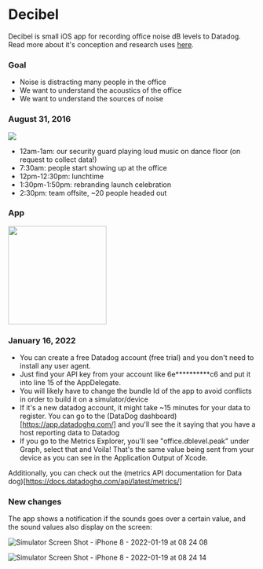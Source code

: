 # Decibel

Decibel is small iOS app for recording office noise dB levels to Datadog. Read more about it's conception and research uses [here](https://segment.com/blog/how-we-added-10-people-without-hiring-a-soul/).

### Goal
- Noise is distracting many people in the office
- We want to understand the acoustics of the office
- We want to understand the sources of noise

### August 31, 2016

![](https://cloudup.com/cmtcIxPLwUE+)

* 12am-1am: our security guard playing loud music on dance floor (on request to collect data!)
* 7:30am: people start showing up at the office
* 12pm-12:30pm: lunchtime
* 1:30pm-1:50pm: rebranding launch celebration
* 2:30pm: team offsite, ~20 people headed out

### App

<img src="https://cldup.com/vXQwJJoM42.png" width="200">

### January 16, 2022

* You can create a free Datadog account (free trial) and you don't need to install any user agent.
* Just find your API key from your account like 6e**********c6 and put it into line 15 of the AppDelegate.
* You will likely have to change the bundle Id of the app to avoid conflicts in order to build it on a simulator/device
* If it's a new datadog account, it might take ~15 minutes for your data to register. You can go to the (DataDog dashboard)[https://app.datadoghq.com/] and you'll see the it saying that you have a host reporting data to Datadog
* If you go to the Metrics Explorer, you'll see "office.dblevel.peak" under Graph, select that and Voila! That's the same value being sent from your device as you can see in the Application Output of Xcode.


Additionally, you can check out the (metrics API documentation for Data dog)[https://docs.datadoghq.com/api/latest/metrics/]

### New changes

The app shows a notification if the sounds goes over a certain value, and the sound values also display on the screen:

![Simulator Screen Shot - iPhone 8 - 2022-01-19 at 08 24 08](https://user-images.githubusercontent.com/8262287/150140259-6cab643d-2530-416e-947d-e9479b6eb993.png)

![Simulator Screen Shot - iPhone 8 - 2022-01-19 at 08 24 14](https://user-images.githubusercontent.com/8262287/150140254-33e5c5d1-5b5a-438f-beae-ab05023ba511.png)
